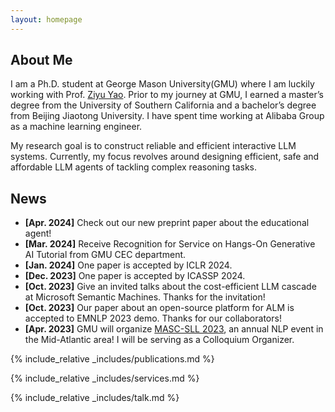 ```yaml
---
layout: homepage
---
```


## About Me

I am a Ph.D. student at George Mason University(GMU) where I am luckily working with Prof. [Ziyu Yao](https://ziyuyao.org/). Prior to my journey at GMU, I earned a master’s degree from the University of Southern California and a bachelor’s degree from Beijing Jiaotong University. I have spent time working at Alibaba Group as a machine learning engineer.


My research goal is to construct reliable and efficient interactive LLM systems. Currently, my focus revolves around designing efficient, safe and affordable LLM agents of tackling complex reasoning tasks.


## News
- **[Apr. 2024]** Check out our new preprint paper about the educational agent!
- **[Mar. 2024]** Receive Recognition for Service on Hangs-On Generative AI Tutorial from GMU CEC department.
- **[Jan. 2024]** One paper is accepted by ICLR 2024.
- **[Dec. 2023]** One paper is accepted by ICASSP 2024.
- **[Oct. 2023]** Give an invited talks about the cost-efficient LLM cascade at Microsoft Semantic Machines. Thanks for the invitation!
- **[Oct. 2023]** Our paper about an open-source platform for ALM is accepted to EMNLP 2023 demo. Thanks for our collaborators!
- **[Apr. 2023]** GMU will organize [MASC-SLL 2023](https://www.mascsll.org/), an annual NLP event in the Mid-Atlantic area! I will be serving as a Colloquium Organizer.

{% include_relative _includes/publications.md %}

{% include_relative _includes/services.md %}

{% include_relative _includes/talk.md %}

